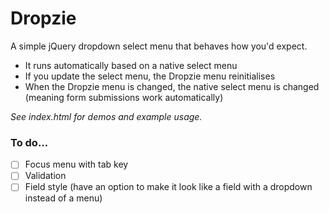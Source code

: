 # Dropzie

A simple jQuery dropdown select menu that behaves how you'd expect.

- It runs automatically based on a native select menu
- If you update the select menu, the Dropzie menu reinitialises
- When the Dropzie menu is changed, the native select menu is changed (meaning form submissions work automatically)

_See index.html for demos and example usage._

### To do...

- [ ] Focus menu with tab key
- [ ] Validation
- [ ] Field style (have an option to make it look like a field with a dropdown instead of a menu)